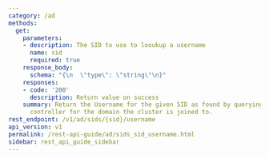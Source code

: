 ```yaml
---
category: /ad
methods:
  get:
    parameters:
    - description: The SID to use to looukup a username
      name: sid
      required: true
    response_body:
      schema: "{\n  \"type\": \"string\"\n}"
    responses:
    - code: '200'
      description: Return value on success
    summary: Return the Username for the given SID as found by querying the domain
      controller for the domain the cluster is joined to.
rest_endpoint: /v1/ad/sids/{sid}/username
api_version: v1
permalink: /rest-api-guide/ad/sids_sid_username.html
sidebar: rest_api_guide_sidebar
---
```

